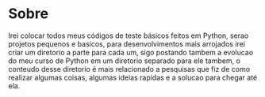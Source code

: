 # Sobre
Irei colocar todos meus códigos de teste básicos feitos em Python, serao projetos pequenos e basicos, para desenvolvimentos mais arrojados irei criar um diretorio a parte para cada um, sigo postando tambem a evolucao do meu curso de Python em um diretorio separado para ele tambem, o conteudo desse diretorio é mais relacionado a pesquisas que fiz de como realizar algumas coisas, algumas ideias rapidas e a solucao para chegar até ela.
